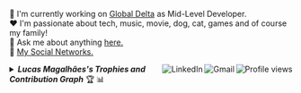 <!-- <a href="#">
    <img src="https://github.com/lucasrmagalhaes/lucasrmagalhaes/blob/master/assets/days.gif" title="day++" width="245px" height="88" align="right" alt="Routine">
</a> -->

:department_store: I'm currently working on <a href="https://www.deltaglobal.com.br/">Global Delta</a> as Mid-Level Developer.
<br />
:heart: I'm passionate about tech, music, movie, dog, cat, games and of course my family!
<br />
:speech_balloon: Ask me about anything <a href="https://github.com/lucasrmagalhaes/lucasrmagalhaes/issues">here.</a>
<br />
:link: <a href="https://linktr.ee/lucasrmagalhaes">My Social Networks.</a>

<img src="https://komarev.com/ghpvc/?username=lucasrmagalhaes&label=Profile%20views&color=0e75b6&style=flat-square&color=yellow" title="Profile views" align="right" alt="Profile views" />

<a href="mailto:lucasdarosa.ti@gmail.com">
    <img src="https://img.shields.io/badge/-Gmail-c14438?style=flat-square&logo=Gmail&logoColor=white" title="Send me an email" align="right" alt="Gmail">
</a>

<a href="https://www.linkedin.com/in/lucasrmagalhaes/">
    <img src="https://img.shields.io/badge/-LinkedIn-blue?style=flat-square&logo=Linkedin&logoColor=white" title="My Social Network" align="right" alt="LinkedIn">
</a>

<details title="Lucas Magalhães's Trophies and Contribution Graph">
    <br />
    <summary align="left"><strong><i>Lucas Magalhães's Trophies and Contribution Graph</i></strong> 🏆 📊</summary>
    <p align="center">
        <a href="https://github-profile-trophy.vercel.app/?username=lucasrmagalhaes&column=4&theme=gruvbox&margin-w=4&margin-h=4&no-frame=true">
            <img 
                 src="https://github-profile-trophy.vercel.app/?username=lucasrmagalhaes&column=4&theme=gruvbox&margin-w=4&margin-h=4&no-frame=true" 
                 width="65%"
                 title="Lucas Magalhães's Trophies"
            />
        </a>
        <br /><br/>
        <a href="https://activity-graph.herokuapp.com/graph?username=lucasrmagalhaes&theme=github">
            <img
                 src="https://activity-graph.herokuapp.com/graph?username=lucasrmagalhaes&theme=github"
                 width="80%"
                 title="Lucas Magalhães's Contribution Graph"
            />
        </a>
    </p>
</details>
